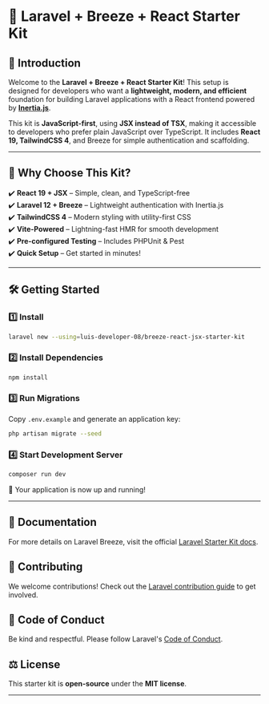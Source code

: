 # 🌟 Laravel + Breeze + React Starter Kit

## 🚀 Introduction

Welcome to the **Laravel + Breeze + React Starter Kit**! This setup is designed for developers who want a **lightweight, modern, and efficient** foundation for building Laravel applications with a React frontend powered by **[Inertia.js](https://inertiajs.com)**.

This kit is **JavaScript-first**, using **JSX instead of TSX**, making it accessible to developers who prefer plain JavaScript over TypeScript. It includes **React 19, TailwindCSS 4**, and Breeze for simple authentication and scaffolding.

---

## 🎯 Why Choose This Kit?

✔️ **React 19 + JSX** – Simple, clean, and TypeScript-free  
✔️ **Laravel 12 + Breeze** – Lightweight authentication with Inertia.js  
✔️ **TailwindCSS 4** – Modern styling with utility-first CSS  
✔️ **Vite-Powered** – Lightning-fast HMR for smooth development  
✔️ **Pre-configured Testing** – Includes PHPUnit & Pest  
✔️ **Quick Setup** – Get started in minutes!

---

## 🛠 Getting Started

### 1️⃣ Install

```bash
laravel new --using=luis-developer-08/breeze-react-jsx-starter-kit
```

### 2️⃣ Install Dependencies

```bash
npm install
```

### 3️⃣ Run Migrations

Copy `.env.example` and generate an application key:

```bash
php artisan migrate --seed
```

### 4️⃣ Start Development Server

```bash
composer run dev
```

🎉 Your application is now up and running!

---

## 📖 Documentation

For more details on Laravel Breeze, visit the official [Laravel Starter Kit docs](https://laravel.com/docs/master/starter-kits#laravel-breeze).

## 🤝 Contributing

We welcome contributions! Check out the [Laravel contribution guide](https://laravel.com/docs/contributions) to get involved.

## 📜 Code of Conduct

Be kind and respectful. Please follow Laravel's [Code of Conduct](https://laravel.com/docs/contributions#code-of-conduct).

## ⚖️ License

This starter kit is **open-source** under the **MIT license**.

---
